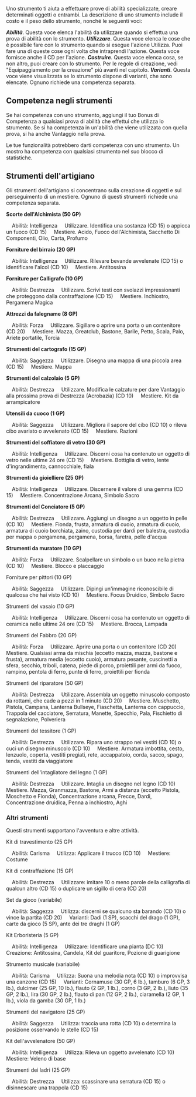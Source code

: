 Uno strumento ti aiuta a effettuare prove di abilità specializzate, creare determinati oggetti o entrambi. La descrizione di uno strumento include il costo e il peso dello strumento, nonché le seguenti voci:

***Abilità***. Questa voce elenca l'abilità da utilizzare quando si effettua una prova di abilità con lo strumento.
***Utilizzare***. Questa voce elenca le cose che è possibile fare con lo strumento quando si esegue l'azione Utilizza. Puoi fare una di queste cose ogni volta che intraprendi l'azione. Questa voce fornisce anche il CD per l'azione.
***Costruire***. Questa voce elenca cosa, se non altro, puoi creare con lo strumento. Per le regole di creazione, vedi "Equipaggiamento per la creazione" più avanti nel capitolo.
***Varianti***. Questa voce viene visualizzata se lo strumento dispone di varianti, che sono elencate. Ognuno richiede una competenza separata.

## Competenza negli strumenti
Se hai competenza con uno strumento, aggiungi il tuo Bonus di Competenza a qualsiasi prova di abilità che effettui che utilizza lo strumento. Se si ha competenza in un'abilità che viene utilizzata con quella prova, si ha anche Vantaggio nella prova.

Le tue funzionalità potrebbero darti competenza con uno strumento. Un mostro ha competenza con qualsiasi strumento nel suo blocco di statistiche.

## Strumenti dell'artigiano
Gli strumenti dell'artigiano si concentrano sulla creazione di oggetti e sul perseguimento di un mestiere. Ognuno di questi strumenti richiede una competenza separata.

**Scorte dell'Alchimista (50 GP)**

    Abilità: Intelligenza
    Utilizzare. Identifica una sostanza (CD 15) o appicca un fuoco (CD 15)
    Mestiere. Acido, Fuoco dell'Alchimista, Sacchetto Di Componenti, Olio, Carta, Profumo

**Forniture del birraio (20 GP)**

    Abilità: Intelligenza
    Utilizzare. Rilevare bevande avvelenate (CD 15) o identificare l'alcol (CD 10)
    Mestiere. Antitossina

**Forniture per Calligrafo (10 GP)**

    Abilità: Destrezza
    Utilizzare. Scrivi testi con svolazzi impressionanti che proteggono dalla contraffazione (CD 15)
    Mestiere. Inchiostro, Pergamena Magica

**Attrezzi da falegname (8 GP)**

    Abilità: Forza
    Utilizzare. Sigillare o aprire una porta o un contenitore (CD 20)
    Mestiere. Mazza, Greatclub, Bastone, Barile, Petto, Scala, Palo, Ariete portatile, Torcia

**Strumenti del cartografo (15 GP)**

    Abilità: Saggezza
    Utilizzare. Disegna una mappa di una piccola area (CD 15)
    Mestiere. Mappa

**Strumenti del calzolaio (5 GP)**

    Abilità: Destrezza
    Utilizzare. Modifica le calzature per dare Vantaggio alla prossima prova di Destrezza (Acrobazia) (CD 10)
    Mestiere. Kit da arrampicatore

**Utensili da cuoco (1 GP)**

    Abilità: Saggezza
    Utilizzare. Migliora il sapore del cibo (CD 10) o rileva cibo avariato o avvelenato (CD 15)
    Mestiere. Razioni

**Strumenti del soffiatore di vetro (30 GP)**

    Abilità: Intelligenza
    Utilizzare. Discerni cosa ha contenuto un oggetto di vetro nelle ultime 24 ore (CD 15)
    Mestiere. Bottiglia di vetro, lente d'ingrandimento, cannocchiale, fiala

**Strumenti da gioielliere (25 GP)**

    Abilità: Intelligenza
    Utilizzare. Discernere il valore di una gemma (CD 15)
    Mestiere. Concentrazione Arcana, Simbolo Sacro

**Strumenti del Conciatore (5 GP)**

    Abilità: Destrezza
    Utilizzare. Aggiungi un disegno a un oggetto in pelle (CD 10)
    Mestiere. Fionda, frusta, armatura di cuoio, armatura di cuoio, armatura di cuoio borchiata, zaino, custodia per dardi per balestra, custodia per mappa o pergamena, pergamena, borsa, faretra, pelle d'acqua

**Strumenti da muratore (10 GP)**

    Abilità: Forza
    Utilizzare. Scalpellare un simbolo o un buco nella pietra (CD 10)
    Mestiere. Blocco e placcaggio

Forniture per pittori (10 GP)

    Abilità: Saggezza
    Utilizzare. Dipingi un'immagine riconoscibile di qualcosa che hai visto (CD 10)
    Mestiere. Focus Druidico, Simbolo Sacro

Strumenti del vasaio (10 GP)

    Abilità: Intelligenza
    Utilizzare. Discerni cosa ha contenuto un oggetto di ceramica nelle ultime 24 ore (CD 15)
    Mestiere. Brocca, Lampada

Strumenti del Fabbro (20 GP)

    Abilità: Forza
    Utilizzare. Aprire una porta o un contenitore (CD 20)
    Mestiere. Qualsiasi arma da mischia (eccetto mazza, mazza, bastone e frusta), armatura media (eccetto cuoio), armatura pesante, cuscinetti a sfera, secchio, triboli, catena, piede di porco, proiettili per armi da fuoco, rampino, pentola di ferro, punte di ferro, proiettili per fionda

Strumenti del riparatore (50 GP)

    Abilità: Destrezza
    Utilizzare. Assembla un oggetto minuscolo composto da rottami, che cade a pezzi in 1 minuto (CD 20)
    Mestiere. Muschetto, Pistola, Campana, Lanterna Bullseye, Fiaschetta, Lanterna con cappuccio, Trappola del cacciatore, Serratura, Manette, Specchio, Pala, Fischietto di segnalazione, Polveriera

Strumenti del tessitore (1 GP)

    Abilità: Destrezza
    Utilizzare. Ripara uno strappo nei vestiti (CD 10) o cuci un disegno minuscolo (CD 10)
    Mestiere. Armatura imbottita, cesto, lenzuolo, coperta, vestiti pregiati, rete, accappatoio, corda, sacco, spago, tenda, vestiti da viaggiatore

Strumenti dell'intagliatore del legno (1 GP)

    Abilità: Destrezza
    Utilizzare. Intaglia un disegno nel legno (CD 10)
    Mestiere. Mazza, Granmazza, Bastone, Armi a distanza (eccetto Pistola, Moschetto e Fionda), Concentrazione arcana, Frecce, Dardi, Concentrazione druidica, Penna a inchiostro, Aghi

### Altri strumenti
Questi strumenti supportano l'avventura e altre attività.

Kit di travestimento (25 GP)

    Abilità: Carisma
    Utilizza: Applicare il trucco (CD 10)
    Mestiere: Costume

Kit di contraffazione (15 GP)

    Abilità: Destrezza
    Utilizzare: imitare 10 o meno parole della calligrafia di qualcun altro (CD 15) o duplicare un sigillo di cera (CD 20)

Set da gioco (variabile)

    Abilità: Saggezza
    Utilizza: discerni se qualcuno sta barando (CD 10) o vince la partita (CD 20)
    Varianti: Dadi (1 SP), scacchi del drago (1 GP), carte da gioco (5 SP), ante dei tre draghi (1 GP)

Kit Erboristeria (5 GP)

    Abilità: Intelligenza
    Utilizzare: Identificare una pianta (DC 10)
    Creazione: Antitossina, Candela, Kit del guaritore, Pozione di guarigione

Strumento musicale (variabile)

    Abilità: Carisma
    Utilizza: Suona una melodia nota (CD 10) o improvvisa una canzone (CD 15)
    Varianti: Cornamuse (30 GP, 6 lb.), tamburo (6 GP, 3 lb.), dulcimer (25 GP, 10 lb.), flauto (2 GP, 1 lb.), corno (3 GP, 2 lb.), liuto (35 GP, 2 lb.), lira (30 GP, 2 lb.), flauto di pan (12 GP, 2 lb.), ciaramella (2 GP, 1 lb.), viola da gamba (30 GP, 1 lb.)

Strumenti del navigatore (25 GP)

    Abilità: Saggezza
    Utilizza: traccia una rotta (CD 10) o determina la posizione osservando le stelle (CD 15)

Kit dell'avvelenatore (50 GP)

    Abilità: Intelligenza
    Utilizza: Rileva un oggetto avvelenato (CD 10)
    Mestiere: Veleno di base

Strumenti dei ladri (25 GP)

    Abilità: Destrezza
    Utilizza: scassinare una serratura (CD 15) o disinnescare una trappola (CD 15)